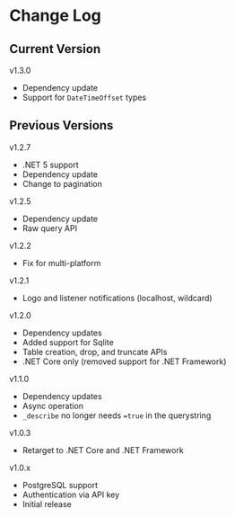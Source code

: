 # Change Log

## Current Version

v1.3.0

- Dependency update
- Support for ```DateTimeOffset``` types

## Previous Versions

v1.2.7

- .NET 5 support
- Dependency update
- Change to pagination

v1.2.5

- Dependency update
- Raw query API

v1.2.2

- Fix for multi-platform

v1.2.1

- Logo and listener notifications (localhost, wildcard)

v1.2.0

- Dependency updates
- Added support for Sqlite
- Table creation, drop, and truncate APIs
- .NET Core only (removed support for .NET Framework)

v1.1.0

- Dependency updates
- Async operation
- ```_describe``` no longer needs ```=true``` in the querystring

v1.0.3

- Retarget to .NET Core and .NET Framework
 
v1.0.x

- PostgreSQL support
- Authentication via API key
- Initial release


